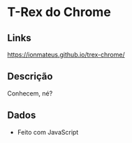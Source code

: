 # T-Rex do Chrome

## Links
https://ionmateus.github.io/trex-chrome/

## Descrição
<p>Conhecem, né?</p>

## Dados
* Feito com JavaScript

